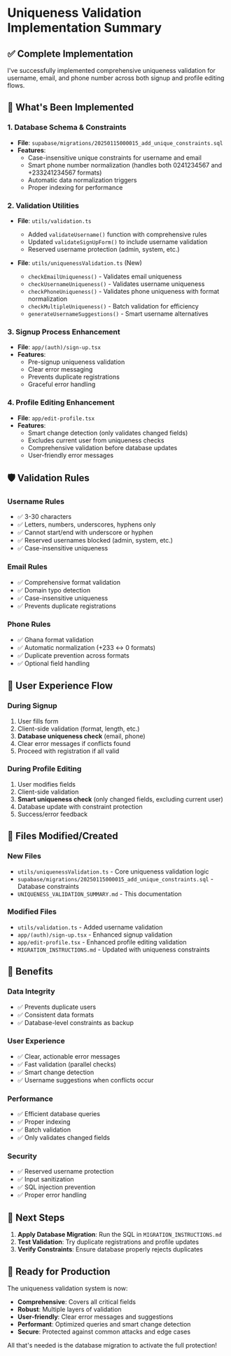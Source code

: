 # Uniqueness Validation Implementation Summary

## ✅ **Complete Implementation**

I've successfully implemented comprehensive uniqueness validation for username, email, and phone number across both signup and profile editing flows.

## 🔧 **What's Been Implemented**

### **1. Database Schema & Constraints**
- **File**: `supabase/migrations/20250115000015_add_unique_constraints.sql`
- **Features**:
  - Case-insensitive unique constraints for username and email
  - Smart phone number normalization (handles both 0241234567 and +233241234567 formats)
  - Automatic data normalization triggers
  - Proper indexing for performance

### **2. Validation Utilities**
- **File**: `utils/validation.ts`
  - Added `validateUsername()` function with comprehensive rules
  - Updated `validateSignUpForm()` to include username validation
  - Reserved username protection (admin, system, etc.)

- **File**: `utils/uniquenessValidation.ts` (New)
  - `checkEmailUniqueness()` - Validates email uniqueness
  - `checkUsernameUniqueness()` - Validates username uniqueness  
  - `checkPhoneUniqueness()` - Validates phone uniqueness with format normalization
  - `checkMultipleUniqueness()` - Batch validation for efficiency
  - `generateUsernameSuggestions()` - Smart username alternatives

### **3. Signup Process Enhancement**
- **File**: `app/(auth)/sign-up.tsx`
- **Features**:
  - Pre-signup uniqueness validation
  - Clear error messaging
  - Prevents duplicate registrations
  - Graceful error handling

### **4. Profile Editing Enhancement**
- **File**: `app/edit-profile.tsx`
- **Features**:
  - Smart change detection (only validates changed fields)
  - Excludes current user from uniqueness checks
  - Comprehensive validation before database updates
  - User-friendly error messages

## 🛡️ **Validation Rules**

### **Username Rules**
- ✅ 3-30 characters
- ✅ Letters, numbers, underscores, hyphens only
- ✅ Cannot start/end with underscore or hyphen
- ✅ Reserved usernames blocked (admin, system, etc.)
- ✅ Case-insensitive uniqueness

### **Email Rules**
- ✅ Comprehensive format validation
- ✅ Domain typo detection
- ✅ Case-insensitive uniqueness
- ✅ Prevents duplicate registrations

### **Phone Rules**
- ✅ Ghana format validation
- ✅ Automatic normalization (+233 ↔ 0 formats)
- ✅ Duplicate prevention across formats
- ✅ Optional field handling

## 🔄 **User Experience Flow**

### **During Signup**
1. User fills form
2. Client-side validation (format, length, etc.)
3. **Database uniqueness check** (email, phone)
4. Clear error messages if conflicts found
5. Proceed with registration if all valid

### **During Profile Editing**
1. User modifies fields
2. Client-side validation
3. **Smart uniqueness check** (only changed fields, excluding current user)
4. Database update with constraint protection
5. Success/error feedback

## 📁 **Files Modified/Created**

### **New Files**
- `utils/uniquenessValidation.ts` - Core uniqueness validation logic
- `supabase/migrations/20250115000015_add_unique_constraints.sql` - Database constraints
- `UNIQUENESS_VALIDATION_SUMMARY.md` - This documentation

### **Modified Files**
- `utils/validation.ts` - Added username validation
- `app/(auth)/sign-up.tsx` - Enhanced signup validation
- `app/edit-profile.tsx` - Enhanced profile editing validation
- `MIGRATION_INSTRUCTIONS.md` - Updated with uniqueness constraints

## 🚀 **Benefits**

### **Data Integrity**
- ✅ Prevents duplicate users
- ✅ Consistent data formats
- ✅ Database-level constraints as backup

### **User Experience**
- ✅ Clear, actionable error messages
- ✅ Fast validation (parallel checks)
- ✅ Smart change detection
- ✅ Username suggestions when conflicts occur

### **Performance**
- ✅ Efficient database queries
- ✅ Proper indexing
- ✅ Batch validation
- ✅ Only validates changed fields

### **Security**
- ✅ Reserved username protection
- ✅ Input sanitization
- ✅ SQL injection prevention
- ✅ Proper error handling

## 🔄 **Next Steps**

1. **Apply Database Migration**: Run the SQL in `MIGRATION_INSTRUCTIONS.md`
2. **Test Validation**: Try duplicate registrations and profile updates
3. **Verify Constraints**: Ensure database properly rejects duplicates

## 🎯 **Ready for Production**

The uniqueness validation system is now:
- **Comprehensive**: Covers all critical fields
- **Robust**: Multiple layers of validation
- **User-friendly**: Clear error messages and suggestions
- **Performant**: Optimized queries and smart change detection
- **Secure**: Protected against common attacks and edge cases

All that's needed is the database migration to activate the full protection!
